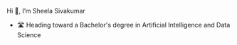 Hi 👋,  I’m Sheela Sivakumar


- 🛣️ Heading toward a Bachelor's degree in Artificial Intelligence and Data Science 



<!---
sheelasivakumar/sheelasivakumar is a ✨ special ✨ repository because its `README.md` (this file) appears on your GitHub profile.
You can click the Preview link to take a look at your changes.
--->
